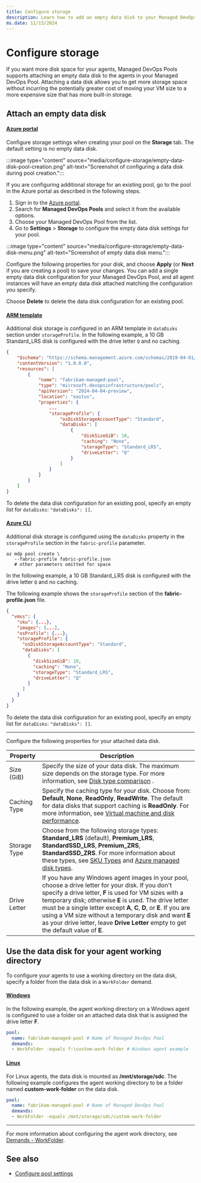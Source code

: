 ```yaml
---
title: Configure storage
description: Learn how to add an empty data disk to your Managed DevOps Pools agents.
ms.date: 11/13/2024
---
```


# Configure storage

If you want more disk space for your agents, Managed DevOps Pools supports attaching an empty data disk to the agents in your Managed DevOps Pool. Attaching a data disk allows you to get more storage space without incurring the potentially greater cost of moving your VM size to a more expensive size that has more built-in storage.

## Attach an empty data disk

#### [Azure portal](#tab/azure-portal/)

Configure storage settings when creating your pool on the **Storage** tab. The default setting is no empty data disk.

:::image type="content" source="media/configure-storage/empty-data-disk-pool-creation.png" alt-text="Screenshot of configuring a data disk during pool creation.":::

If you are configuring additional storage for an existing pool, go to the pool in the Azure portal as described in the following steps.

1. Sign in to the [Azure portal](https://portal.azure.com/).
1. Search for **Managed DevOps Pools** and select it from the available options.
1. Choose your Managed DevOps Pool from the list.
1. Go to **Settings** > **Storage** to configure the empty data disk settings for your pool.

:::image type="content" source="media/configure-storage/empty-data-disk-menu.png" alt-text="Screenshot of empty data disk menu.":::

Configure the following properties for your disk, and choose **Apply** (or **Next** if you are creating a pool) to save your changes. You can add a single empty data disk configuration for your Managed DevOps Pool, and all agent instances will have an empty data disk attached matching the configuration you specify.

Choose **Delete** to delete the data disk configuration for an existing pool.

#### [ARM template](#tab/arm/)

Additional disk storage is configured in an ARM template in `dataDisks` section under `storageProfile`. In the following example, a 10 GB Standard_LRS disk is configured with  the drive letter `Q` and no caching.

```json
{
    "$schema": "https://schema.management.azure.com/schemas/2019-04-01/deploymentTemplate.json#",
    "contentVersion": "1.0.0.0",
    "resources": [
        {
            "name": "fabrikam-managed-pool",
            "type": "microsoft.devopsinfrastructure/pools",
            "apiVersion": "2024-04-04-preview",
            "location": "eastus",
            "properties": {
                ...
                "storageProfile": {
                    "osDiskStorageAccountType": "Standard",
                    "dataDisks": [
                        {
                            "diskSizeGiB": 10,
                            "caching": "None",
                            "storageType": "Standard_LRS",
                            "driveLetter": "Q"
                        }
                    ]
                }
            }
        }
    ]
}
```

To delete the data disk configuration for an existing pool, specify an empty list for `dataDisks`: `"dataDisks": []`.

#### [Azure CLI](#tab/azure-cli/)

Additional disk storage is configured using the `dataDisks` property in the `storageProfile` section in the `fabric-profile` parameter.

```azurecli
az mdp pool create \
   --fabric-profile fabric-profile.json
   # other parameters omitted for space
```

In the following example, a 10 GB Standard_LRS disk is configured with  the drive letter `Q` and no caching.

The following example shows the `storageProfile` section of the **fabric-profile.json** file.

```json
{
  "vmss": {
    "sku": {...},
    "images": [...],
    "osProfile": {...},
    "storageProfile": {
      "osDiskStorageAccountType": "Standard",
      "dataDisks": [
        {
          "diskSizeGiB": 10,
          "caching": "None",
          "storageType": "Standard_LRS",
          "driveLetter": "Q"
        }
      ]
    }
  }
}
```

To delete the data disk configuration for an existing pool, specify an empty list for `dataDisks`: `"dataDisks": []`.

* * *

Configure the following properties for your attached data disk.

| Property | Description |
|----------|-------------|
| Size (GiB) | Specify the size of your data disk. The maximum size depends on the storage type. For more information, see [Disk type comparison](/azure/virtual-machines/disks-types#disk-type-comparison) .|
| Caching Type | Specify the caching type for your disk. Choose from: **Default**, **None**, **ReadOnly**, **ReadWrite**. The default for data disks that support caching is **ReadOnly**. For more information, see [Virtual machine and disk performance](/azure/virtual-machines/disks-performance). |
| Storage Type | Choose from the following storage types: **Standard_LRS** (default), **Premium_LRS**, **StandardSSD_LRS**, **Premium_ZRS**, **StandardSSD_ZRS**. For more information about these types, see [SKU Types](/rest/api/storagerp/srp_sku_types) and [Azure managed disk types](/azure/virtual-machines/disks-types). |
| Drive Letter | If you have any Windows agent images in your pool, choose a drive letter for your disk. If you don't specify a drive letter, **F** is used for VM sizes with a temporary disk; otherwise **E** is used. The drive letter must be a single letter except **A**, **C**, **D**, or **E**. If you are using a VM size without a temporary disk and want **E** as your drive letter, leave **Drive Letter** empty to get the default value of **E**. |

## Use the data disk for your agent working directory

To configure your agents to use a working directory on the data disk, specify a folder from the data disk in a `WorkFolder` demand.

#### [Windows](#tab/windows/)

In the following example, the agent working directory on a Windows agent is configured to use a folder on an attached data disk that is assigned the drive letter **F**.

```yml
pool: 
  name: fabrikam-managed-pool # Name of Managed DevOps Pool
  demands:
  - WorkFolder -equals f:\custom-work-folder # Windows agent example
```

#### [Linux](#tab/linux/)

For Linux agents, the data disk is mounted as **/mnt/storage/sdc**. The following example configures the agent working directory to be a folder named **custom-work-folder** on the data disk.

```yml
pool: 
  name: fabrikam-managed-pool # Name of Managed DevOps Pool
  demands:
  - WorkFolder -equals /mnt/storage/sdc/custom-work-folder
```

* * *

For more information about configuring the agent work directory, see [Demands - WorkFolder](demands.md#workfolder).

## See also

* [Configure pool settings](./configure-pool-settings.md)

